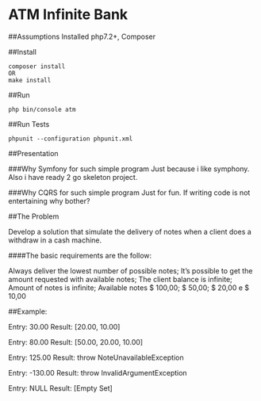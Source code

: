 # ATM Infinite Bank

##Assumptions
Installed php7.2+, Composer

##Install
````
composer install
OR
make install
```` 

##Run
````
php bin/console atm
````

##Run Tests
````
phpunit --configuration phpunit.xml
````

##Presentation

###Why Symfony for such simple program
Just because i like symphony. Also i have ready 2 go skeleton project.

###Why CQRS for such simple program
Just for fun. If writing code is not entertaining why bother?

##The Problem

Develop a solution that simulate the delivery of notes when a client does a withdraw in a cash machine.

####The basic requirements are the follow:

Always deliver the lowest number of possible notes;
It’s possible to get the amount requested with available notes;
The client balance is infinite;
Amount of notes is infinite;
Available notes $ 100,00; $ 50,00; $ 20,00 e $ 10,00

##Example:

Entry: 30.00
Result: [20.00, 10.00]

Entry: 80.00
Result: [50.00, 20.00, 10.00]

Entry: 125.00
Result: throw NoteUnavailableException

Entry: -130.00
Result: throw InvalidArgumentException

Entry: NULL
Result: [Empty Set]